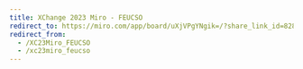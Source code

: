 ```yaml
---
title: XChange 2023 Miro - FEUCSO
redirect_to: https://miro.com/app/board/uXjVPgYNgik=/?share_link_id=828139652356
redirect_from: 
  - /XC23Miro_FEUCSO
  - /xc23miro_feucso
---
```

